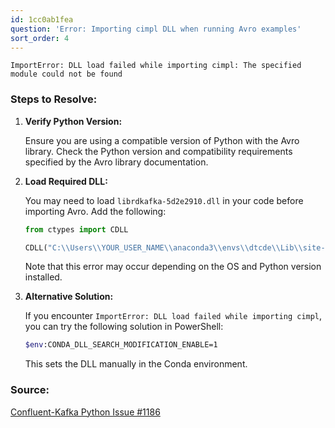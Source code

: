 ```yaml
---
id: 1cc0ab1fea
question: 'Error: Importing cimpl DLL when running Avro examples'
sort_order: 4
---
```



```
ImportError: DLL load failed while importing cimpl: The specified module could not be found
```

### Steps to Resolve:

1. **Verify Python Version:**
   
   Ensure you are using a compatible version of Python with the Avro library. Check the Python version and compatibility requirements specified by the Avro library documentation.

2. **Load Required DLL:**
   
   You may need to load `librdkafka-5d2e2910.dll` in your code before importing Avro. Add the following:
   
   ```python
   from ctypes import CDLL

   CDLL("C:\\Users\\YOUR_USER_NAME\\anaconda3\\envs\\dtcde\\Lib\\site-packages\\confluent_kafka.libs\\librdkafka-5d2e2910.dll")
   ```
   
   Note that this error may occur depending on the OS and Python version installed.

3. **Alternative Solution:**

   If you encounter `ImportError: DLL load failed while importing cimpl`, you can try the following solution in PowerShell:

   ```bash
   $env:CONDA_DLL_SEARCH_MODIFICATION_ENABLE=1
   ```

   This sets the DLL manually in the Conda environment.

### Source:

[Confluent-Kafka Python Issue #1186](https://githubhot.com/repo/confluentinc/confluent-kafka-python/issues/1186?page=2)
